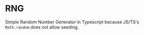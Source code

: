 # RNG
Simple Random Number Generator in Typescript because JS/TS's `Math.random` does not allow seeding.
